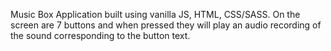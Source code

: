 Music Box Application built using vanilla JS, HTML, CSS/SASS. On the screen are 7 buttons and when pressed they will play an audio recording of the sound corresponding to the button text.